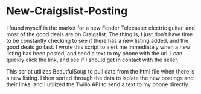 # New-Craigslist-Posting

I found myself in the market for a new Fender Telecaster electric guitar, and most of the good deals are on Craigslist. The thing is, I just don't have time to be constantly checking to see if there has a new listing added, and the good deals go fast. I wrote this script to alert me immediately when a new listing has been posted, and send a text to my phone with the url. I can quickly click the link, and see if I should get in contact with the seller.

This script utlilzes BeautfulSoup to pull data from the html file when there is a new listing. I then sorted through the data to isolate the new postings and their links, and I utilized the Twilio API to send a text to my phone directly.
